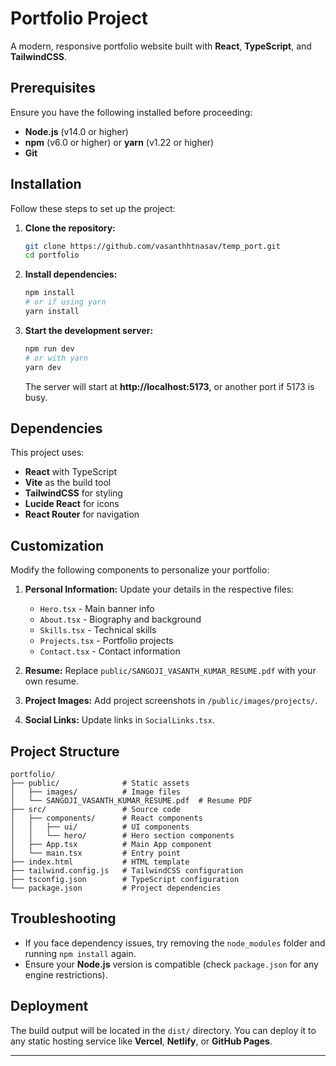 # Portfolio Project

A modern, responsive portfolio website built with **React**, **TypeScript**, and **TailwindCSS**.

## Prerequisites

Ensure you have the following installed before proceeding:

- **Node.js** (v14.0 or higher)
- **npm** (v6.0 or higher) or **yarn** (v1.22 or higher)
- **Git**

## Installation

Follow these steps to set up the project:

1. **Clone the repository:**
   ```sh
   git clone https://github.com/vasanthhtnasav/temp_port.git
   cd portfolio
   ```

2. **Install dependencies:**
   ```sh
   npm install
   # or if using yarn
   yarn install
   ```

3. **Start the development server:**
   ```sh
   npm run dev
   # or with yarn
   yarn dev
   ```
   The server will start at **http://localhost:5173**, or another port if 5173 is busy.

## Dependencies

This project uses:

- **React** with TypeScript
- **Vite** as the build tool
- **TailwindCSS** for styling
- **Lucide React** for icons
- **React Router** for navigation

## Customization

Modify the following components to personalize your portfolio:

1. **Personal Information:** Update your details in the respective files:
   - `Hero.tsx` - Main banner info
   - `About.tsx` - Biography and background
   - `Skills.tsx` - Technical skills
   - `Projects.tsx` - Portfolio projects
   - `Contact.tsx` - Contact information

2. **Resume:** Replace `public/SANGOJI_VASANTH_KUMAR_RESUME.pdf` with your own resume.

3. **Project Images:** Add project screenshots in `/public/images/projects/`.

4. **Social Links:** Update links in `SocialLinks.tsx`.

## Project Structure

```
portfolio/
├── public/              # Static assets
│   ├── images/          # Image files
│   └── SANGOJI_VASANTH_KUMAR_RESUME.pdf  # Resume PDF
├── src/                 # Source code
│   ├── components/      # React components
│   │   ├── ui/          # UI components
│   │   └── hero/        # Hero section components
│   ├── App.tsx          # Main App component
│   └── main.tsx         # Entry point
├── index.html           # HTML template
├── tailwind.config.js   # TailwindCSS configuration
├── tsconfig.json        # TypeScript configuration
└── package.json         # Project dependencies
```

## Troubleshooting

- If you face dependency issues, try removing the `node_modules` folder and running `npm install` again.
- Ensure your **Node.js** version is compatible (check `package.json` for any engine restrictions).

## Deployment

The build output will be located in the `dist/` directory. You can deploy it to any static hosting service like **Vercel**, **Netlify**, or **GitHub Pages**.

---

